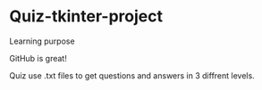 # Quiz-tkinter-project
Learning purpose

GitHub is great!

Quiz use .txt files to get questions and answers in 3 diffrent levels.